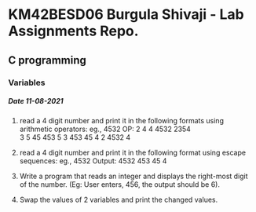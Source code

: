 # KM42BESD06 Burgula Shivaji  - Lab Assignments Repo.

## C programming 

### Variables

##### Date 11-08-2021


1)  read a 4 digit number and print it in the following formats using arithmetic operators:
    eg., 4532
    OP:
    2           4                         4                                      4532                  2354                
    3           5                         45                                    453
    5           3                         453                                  45
    4           2                         4532                                4

2)  read a 4 digit number and print it in the following format using escape sequences:
    eg., 4532
    Output:
    4532
    453
    45
    4

3)  Write a program that reads an integer and displays the right-most digit of the number.
    (Eg: User enters, 456, the output should be 6).

4)  Swap the values of 2 variables and print the changed values.